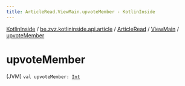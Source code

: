 ```yaml
---
title: ArticleRead.ViewMain.upvoteMember - KotlinInside
---
```


[KotlinInside](../../../index.html) / [be.zvz.kotlininside.api.article](../../index.html) / [ArticleRead](../index.html) / [ViewMain](index.html) / [upvoteMember](./upvote-member.html)

# upvoteMember

(JVM) `val upvoteMember: `[`Int`](https://kotlinlang.org/api/latest/jvm/stdlib/kotlin/-int/index.html)
